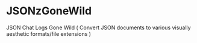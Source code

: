 # JSONzGoneWild
JSON Chat Logs Gone Wild ( Convert JSON documents to various visually aesthetic formats/file extensions )

